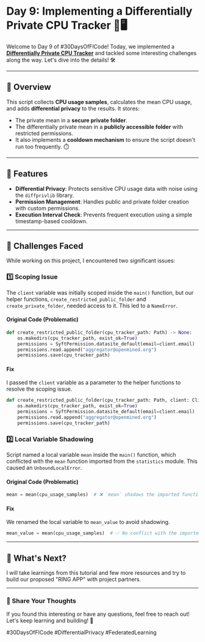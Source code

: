 # Day 9: Implementing a Differentially Private CPU Tracker 🚀🖥️

Welcome to Day 9 of #30DaysOfFlCode! Today, we implemented a **[Differentially Private CPU Tracker](https://syftbox-documentation.openmined.org/cpu-tracker-1)** and tackled some interesting challenges along the way. Let's dive into the details! 🛠️

---

## 📄 Overview

This script collects **CPU usage samples**, calculates the mean CPU usage, and adds **differential privacy** to the results. It stores:
- The private mean in a **secure private folder**.
- The differentially private mean in a **publicly accessible folder** with restricted permissions.
- It also implements a **cooldown mechanism** to ensure the script doesn't run too frequently. ⏱️

---

## 🔑 Features
- **Differential Privacy**: Protects sensitive CPU usage data with noise using the `diffprivlib` library.
- **Permission Management**: Handles public and private folder creation with custom permissions.
- **Execution Interval Check**: Prevents frequent execution using a simple timestamp-based cooldown.

---

## 🚩 Challenges Faced

While working on this project, I encountered two significant issues:

### 1️⃣ **Scoping Issue**
The `client` variable was initially scoped inside the `main()` function, but our helper functions, `create_restricted_public_folder` and `create_private_folder`, needed access to it. This led to a `NameError`.

#### Original Code (Problematic)
```python
def create_restricted_public_folder(cpu_tracker_path: Path) -> None:
    os.makedirs(cpu_tracker_path, exist_ok=True)
    permissions = SyftPermission.datasite_default(email=client.email)  # ❌ `client` not defined
    permissions.read.append("aggregator@openmined.org")
    permissions.save(cpu_tracker_path)
```

#### Fix
I passed the `client` variable as a parameter to the helper functions to resolve the scoping issue.

```python
def create_restricted_public_folder(cpu_tracker_path: Path, client: Client) -> None:
    os.makedirs(cpu_tracker_path, exist_ok=True)
    permissions = SyftPermission.datasite_default(email=client.email)  # ✅ Access through parameter
    permissions.read.append("aggregator@openmined.org")
    permissions.save(cpu_tracker_path)
```

### 2️⃣ **Local Variable Shadowing**
Script named a local variable `mean` inside the `main()` function, which conflicted with the `mean` function imported from the `statistics` module. This caused an `UnboundLocalError`.

#### Original Code (Problematic)
```python
mean = mean(cpu_usage_samples)  # ❌ `mean` shadows the imported function
```

#### Fix
We renamed the local variable to `mean_value` to avoid shadowing.

```python
mean_value = mean(cpu_usage_samples)  # ✅ No conflict with the imported function
```

---


## 🧩 What's Next?

I will take learnings from this tutorial and few more resources and try to build our proposed "RING APP" with project partners.

---

### 💬 Share Your Thoughts
If you found this interesting or have any questions, feel free to reach out! Let's keep learning and building! 🚀

#30DaysOfFlCode #DifferentialPrivacy #FederatedLearning